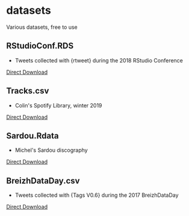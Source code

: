 # datasets

Various datasets, free to use

## RStudioConf.RDS

+ Tweets collected with {rtweet} during the 2018 RStudio Conference 

[Direct Download](https://github.com/ThinkR-open/datasets/raw/master/%23RStudioConf.RDS)

## Tracks.csv

+ Colin's Spotify Library, winter 2019

[Direct Download](https://raw.githubusercontent.com/ThinkR-open/datasets/master/tracks.csv)

## Sardou.Rdata 

+ Michel's Sardou discography

[Direct Download](https://github.com/ThinkR-open/datasets/raw/master/sardou.Rdata)

## BreizhDataDay.csv

+ Tweets collected with {Tags V0.6} during the 2017 BreizhDataDay

[Direct Download](https://raw.githubusercontent.com/ThinkR-open/datasets/master/breizhdataday.csv)
